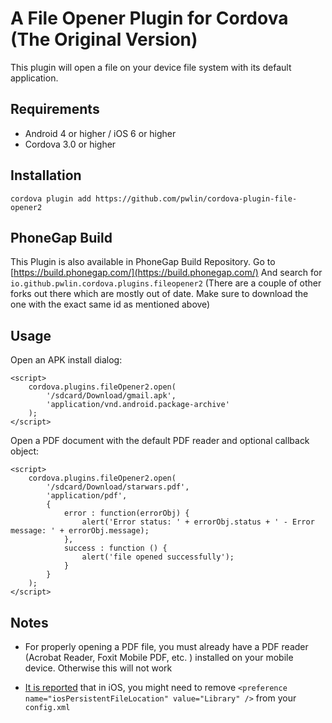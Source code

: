 A File Opener Plugin for Cordova (The Original Version)
==========================
This plugin will open a file on your device file system with its default application.

Requirements
-------------
- Android 4 or higher / iOS 6 or higher
- Cordova 3.0 or higher

Installation
-------------
    cordova plugin add https://github.com/pwlin/cordova-plugin-file-opener2
    
PhoneGap Build
---------------
This Plugin is also available in PhoneGap Build Repository. Go to [https://build.phonegap.com/](https://build.phonegap.com/)
And search for `io.github.pwlin.cordova.plugins.fileopener2`
(There are a couple of other forks out there which are mostly out of date. Make sure to download the one with the exact same id as mentioned above) 


Usage
------
Open an APK install dialog:
    
    <script>
        cordova.plugins.fileOpener2.open(
            '/sdcard/Download/gmail.apk', 
            'application/vnd.android.package-archive'
        );
    </script>
    
Open a PDF document with the default PDF reader and optional callback object:

    <script>
        cordova.plugins.fileOpener2.open(
    	    '/sdcard/Download/starwars.pdf', 
    	    'application/pdf', 
    	    { 
    		    error : function(errorObj) { 
    			    alert('Error status: ' + errorObj.status + ' - Error message: ' + errorObj.message); 
    		    },
    		    success : function () {
    			    alert('file opened successfully'); 				
    		    }
    	    }
        );
    </script>
    
Notes
------

- For properly opening a PDF file, you must already have a PDF reader (Acrobat Reader, Foxit Mobile PDF, etc. ) installed on your mobile device. Otherwise this will not work


- [It is reported](https://github.com/pwlin/cordova-plugin-file-opener2/issues/2#issuecomment-41295793) that in iOS, you might need to remove `<preference name="iosPersistentFileLocation" value="Library" />` from your `config.xml`

